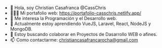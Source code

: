 - 👋 Hola, soy Christian Casafranca @CassChris 
- 👨🏾‍💻 Mi portafolio web: https://portafolio-casschris.netlify.app/
- 👀 Me interesa la Programación y el Desarrollo web.
- 🌱 Actualmente estoy aprendiendo VueJS, Laravel, React, NodeJS y MongoDB.
- 💞️ Estoy buscando colaborar en Proyectos de Dasarrollo WEB o afines.
- 📫 Como contactarme: christiancasafrancarocha@gmail.com

<!---
CassChris/CassChris is a ✨ special ✨ repository because its `README.md` (this file) appears on your GitHub profile.
You can click the Preview link to take a look at your changes.
--->

